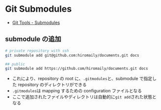 # Git Submodules

- [Git Tools - Submodules](https://git-scm.com/book/en/v2/Git-Tools-Submodules)

## submodule の追加

```sh
# private repository with ssh
git submodule add git@github.com:hiromaily/documents.git docs

## public
git submodule add https://github.com/hiromaily/documents.git docs
```

- これにより、repository の root に、`.gitmodules`と、submodule で指定した repository のディレクトリができる
- `.gitmodules`は mapping するための configuration ファイルとなる
- ここで追加されたファイルやディレクトリは自動的に`git add`された状態となる
